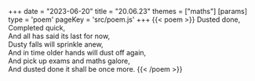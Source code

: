 +++
date = "2023-06-20"
title = "20.06.23"
themes = ["maths"]
[params]
  type = 'poem'
  pageKey = 'src/poem.js'
+++
{{< poem >}}
Dusted done,  
Completed quick,  
And all has said its last for now,  
Dusty falls will sprinkle anew,  
And in time older hands will dust off again,  
And pick up exams and maths galore,  
And dusted done it shall be once more.
{{< /poem >}}